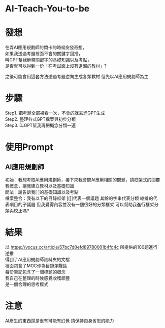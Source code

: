 # AI-Teach-You-to-be

# 發想
在弄AI應用規劃師的閃卡的時候突發奇想，  
如果我透過考題裡面不會的關鍵字回推，  
叫GPT幫我解釋關鍵字的基礎知識以及考點，   
是否就可以得到一份「在考試面上沒有遺漏的教材」?    

之後可能會用這套方法透過考題逆向生成各類教材
但先以AI應用規劃師為主

# 步驟
Step1. 把考題全部裸看一次，不會的就丟進GPT生成  
Step2. 整理各式GPT檔案與初步分類  
Step3. 叫GPT幫我再把概念分類一遍  

# 使用Prompt

## AI應用規劃師
初始：我想考取AI應用規劃師，接下來我會問AI應用相關的問題，請框架式的回覆我概念，讓我建立教材以及基礎知識  
問法：請告訴我[ ]的基礎知識以及考點  
檔案整合：我有以下的目錄框架 [[]]代表一個議題 其餘的字串代表分類 縮排的代表項目的子議題 但我覺得內容並沒有一個很好的分類框架 可以幫助我進行框架分類與校正嗎? 

# 結果
以 https://vocus.cc/article/67bc7d0efd89780001b4fd4c 所提供的100題進行逆推  
得到了AI應用規劃師資料夾的文檔  
裡面包含了MOC作為目錄瀏覽區  
每份筆記包含了一個標題的概念  
我自己在整理的時候感覺收穫頗豐  
是一個合理的思考模式

# 注意
AI產生的東西還是很有可能有幻覺
請保持自身省思的能力


